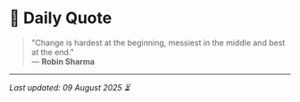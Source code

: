 # 📜 Daily Quote

> "Change is hardest at the beginning, messiest in the middle and best at the end."  
> — **Robin Sharma**

---

_Last updated: 09 August 2025 ⏳_
